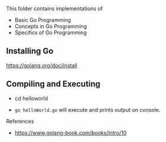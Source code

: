 This folder contains implementations of

- Basic Go Programming
- Concepts in Go Programming
- Specifics of Go Programming

## Installing Go
https://golang.org/doc/install

## Compiling and Executing
- cd helloworld

- `go helloWorld.go` will execute and prints output on console.

References
- https://www.golang-book.com/books/intro/10
